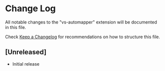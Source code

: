 # Change Log

All notable changes to the "vs-automapper" extension will be documented in this file.

Check [Keep a Changelog](http://keepachangelog.com/) for recommendations on how to structure this file.

## [Unreleased]

- Initial release